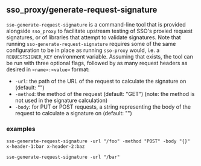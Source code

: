 ## sso_proxy/generate-request-signature
`sso-generate-request-signature` is a command-line tool that is provided alongside `sso_proxy` to facilitate upstream testing of SSO's proxied request signatures, or of libraries that attempt to validate signatures. Note that running `sso-generate-request-signature` requires some of the same configuration to be in place as running `sso-proxy` would, i.e. a `REQUESTSIGNER_KEY` environment variable. Assuming that exists, the tool can be run with three optional flags, followed by as many request headers as desired in `<name>:<value>` format:

- `-url`: the path of the URL of the request to calculate the signature on (default: "")
- `-method`: the method of the request (default: "GET") (note: the method is not used in the signature calculation)
- `-body`: for PUT or POST requests, a string representing the body of the request to calculate a signature on (default: "")

### examples
`sso-generate-request-signature -url "/foo" -method "POST" -body "{}" x-header-1:bar x-header-2:baz`

`sso-generate-request-signature -url "/bar"`
